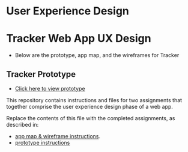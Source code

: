 # User Experience Design
# Tracker Web App UX Design
- Below are the prototype, app map, and the wireframes for Tracker

## Tracker Prototype
- [Click here to view prototype]([https://www.figma.com/proto/gbpdmtKQa4fjeIo53t7Qgm/Network-Web-App?node-id=2371-1070&node-type=symbol&t=jIcWBZ4Ikrj12fx0-1&scaling=min-zoom&content-scaling=fixed&page-id=2312%3A2&starting-point-node-id=2371%3A1070)




This repository contains instructions and files for two assignments that together comprise the user experience design phase of a web app.

Replace the contents of this file with the completed assignments, as described in:

- [app map & wireframe instructions](instructions-0a-app-map-wireframes.md).
- [prototype instructions](instructions-0b-prototyping.md)
